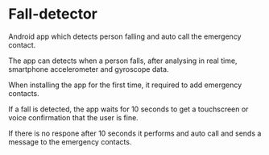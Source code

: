 # Fall-detector
Android app which detects person falling and auto call the emergency contact.

The app can detects when a person falls, after analysing in real time, smartphone accelerometer and gyroscope data.

When installing the app for the first time, it required to add emergency contacts.

If a fall is detected, the app waits for 10 seconds to get a touchscreen or voice confirmation that the user is fine.

If there is no respone after 10 seconds it performs and auto call and sends a message to the emergency contacts.
